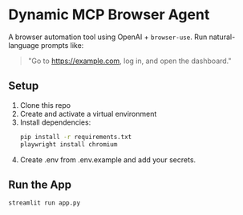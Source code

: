 # Dynamic MCP Browser Agent

A browser automation tool using OpenAI + `browser-use`. Run natural-language prompts like:
> "Go to https://example.com, log in, and open the dashboard."

## Setup

1. Clone this repo
2. Create and activate a virtual environment
3. Install dependencies:
   ```bash
   pip install -r requirements.txt
   playwright install chromium
4. Create .env from .env.example and add your secrets.

## Run the App
   ```bash
streamlit run app.py
